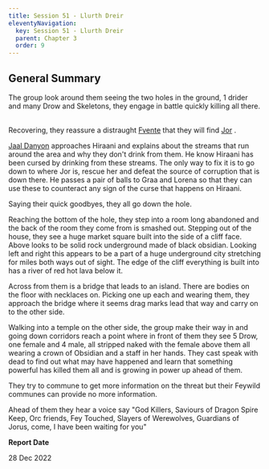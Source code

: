 ```yaml
---
title: Session 51 - Llurth Dreir
eleventyNavigation:
  key: Session 51 - Llurth Dreir
  parent: Chapter 3
  order: 9
---
```



## General Summary

The group look around them seeing the two holes in the ground, 1 drider and many Drow and Skeletons, they engage in battle quickly killing all there.  

 Recovering, they reassure a distraught [Fvente](/w/vlendir-drusslegend/a/fvente-person) that they will find [Jor](/w/vlendir-drusslegend/a/jor-person) .  

 [Jaal Danyon](/w/vlendir-drusslegend/a/jaal-danyon-person) approaches Hiraani and explains about the streams that run around the area and why they don't drink from them. He know Hiraani has been cursed by drinking from these streams. The only way to fix it is to go down to where Jor is, rescue her and defeat the source of corruption that is down there. He passes a pair of balls to Graa and Lorena so that they can use these to counteract any sign of the curse that happens on Hiraani.  

 Saying their quick goodbyes, they all go down the hole.  

 Reaching the bottom of the hole, they step into a room long abandoned and the back of the room they come from is smashed out. Stepping out of the house, they see a huge market square built into the side of a cliff face. Above looks to be solid rock underground made of black obsidian. Looking left and right this appears to be a part of a huge underground city stretching for miles both ways out of sight. The edge of the cliff everything is built into has a river of red hot lava below it.  

 Across from them is a bridge that leads to an island. There are bodies on the floor with necklaces on. Picking one up each and wearing them, they approach the bridge where it seems drag marks lead that way and carry on to the other side.  

 Walking into a temple on the other side, the group make their way in and going down corridors reach a point where in front of them they see 5 Drow, one female and 4 male, all stripped naked with the female above them all wearing a crown of Obsidian and a staff in her hands. They cast speak with dead to find out what may have happened and learn that something powerful has killed them all and is growing in power up ahead of them.  

 They try to commune to get more information on the threat but their Feywild communes can provide no more information.  

 Ahead of them they hear a voice say "God Killers, Saviours of Dragon Spire Keep, Orc friends, Fey Touched, Slayers of Werewolves, Guardians of Jorus, come, I have been waiting for you"

**Report Date**

28 Dec 2022
